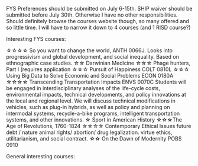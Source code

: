 
FYS Preferences should be submitted on July 6-15th. SHIP waiver should be submitted before July 30th. Otherwise I have no other responsibilities.
Should definitely browse the courses website though, so many offered and so little time. I will have to narrow it down to 4 courses (and 1 RISD course?)

Interesting FYS courses:

☆☆☆☆ So you want to change the world, ANTH 0066J. Looks into progressivism and global development, and social inequality. Based on ethnographic case studies.
☆☆ Darwinian Medicine
☆☆☆ Phage hunters, Part I (requires application
☆☆☆ Pursuit of Happiness COLT 0810L
☆☆☆ Using Big Data to Solve Economic and Social Problems ECON 0180A
☆☆☆☆ Transcending Transportation Impacts ENVS 0070C
Students will be engaged in interdisciplinary analyses of the life-cycle costs, environmental impacts, technical developments, and policy innovations at the local and regional level. We will discuss technical modifications in vehicles, such as plug-in hybrids, as well as policy and planning on intermodal systems, recycle-a-bike programs, intelligent transportation systems, and other innovations. 
☆ Sport in American History
☆☆☆The Age of Revolutions, 1760-1824
☆☆☆☆ Contemporary Ethical Issues
future debt / nature animal rights/ abortion/ drug legalization. virtue ethics, utilitarianism, and social contract.
☆☆ On the Dawn of Modernity POBS 0910

General interesting courses:
